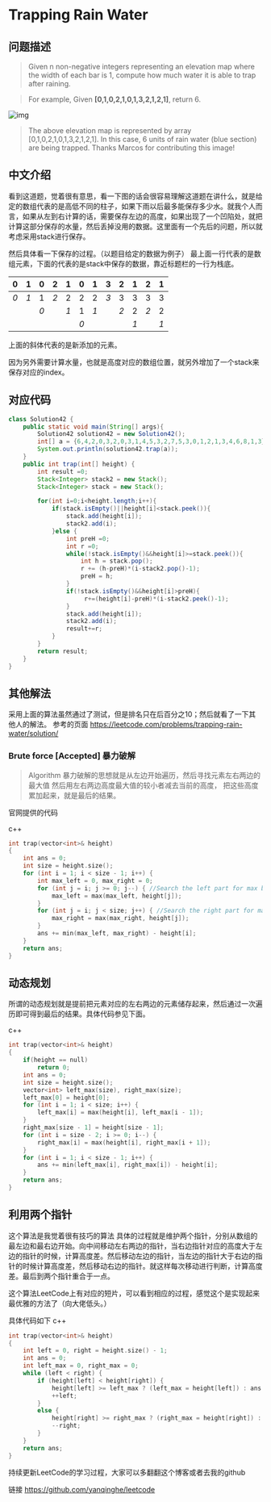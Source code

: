 # Trapping Rain Water

## 问题描述

>Given n non-negative integers representing an elevation map where the width of each bar is 1, compute how much water it is able to trap after raining.

>For example, 
Given **[0,1,0,2,1,0,1,3,2,1,2,1]**, return 6.

![img](http://www.leetcode.com/static/images/problemset/rainwatertrap.png)

>The above elevation map is represented by array [0,1,0,2,1,0,1,3,2,1,2,1]. In this case, 6 units of rain water (blue section) are being trapped. Thanks Marcos for contributing this image!

## 中文介绍

看到这道题，觉着很有意思，看一下图的话会很容易理解这道题在讲什么，就是给定的数组代表的是高低不同的柱子，如果下雨以后最多能保存多少水。就我个人而言，如果从左到右计算的话，需要保存左边的高度，如果出现了一个凹陷处，就把计算这部分保存的水量，然后丢掉没用的数据。这里面有一个先后的问题，所以就考虑采用stack进行保存。

然后具体看一下保存的过程。（以题目给定的数据为例子）
最上面一行代表的是数组元素，下面的代表的是stack中保存的数据，靠近标题栏的一行为栈底。

| 0   | 1   | 0   | 2   | 1   | 0   | 1   | 3   | 2   | 1   | 2   | 1   |
| --- | --- | --- | --- | --- | --- | --- | --- | --- | --- | --- | --- |
| *0* | *1* | 1   | *2* | 2   | 2   | 2   | *3* | 3   | 3   | 3   | 3   |
|     |     | *0* |     | *1* | 1   | *1* |     | *2* | 2   | *2* | 2   |
|     |     |     |     |     | *0* |     |     |     | *1* |     | *1* |

上面的斜体代表的是新添加的元素。

因为另外需要计算水量，也就是高度对应的数组位置，就另外增加了一个stack来保存对应的index。

## 对应代码

``` java
class Solution42 {
    public static void main(String[] args){
        Solution42 solution42 = new Solution42();
        int[] a = {6,4,2,0,3,2,0,3,1,4,5,3,2,7,5,3,0,1,2,1,3,4,6,8,1,3};
        System.out.println(solution42.trap(a));
    }
    public int trap(int[] height) {        
        int result =0;
        Stack<Integer> stack2 = new Stack();
        Stack<Integer> stack = new Stack();

        for(int i=0;i<height.length;i++){
            if(stack.isEmpty()||height[i]<stack.peek()){
                stack.add(height[i]);
                stack2.add(i);
            }else {
                int preH =0;
                int r =0;
                while(!stack.isEmpty()&&height[i]>=stack.peek()){
                    int h = stack.pop();
                    r += (h-preH)*(i-stack2.pop()-1);
                    preH = h;
                }
                if(!stack.isEmpty()&&height[i]>preH){
                     r+=(height[i]-preH)*(i-stack2.peek()-1);
                }
                stack.add(height[i]);
                stack2.add(i);
                result+=r;
            }
        }
        return result;
    }
}

```
## 其他解法
采用上面的算法虽然通过了测试，但是排名只在后百分之10；然后就看了一下其他人的解法。
参考的页面
https://leetcode.com/problems/trapping-rain-water/solution/
### Brute force [Accepted] 暴力破解

>Algorithm
暴力破解的思想就是从左边开始遍历，然后寻找元素左右两边的最大值
然后用左右两边高度最大值的较小者减去当前的高度，
把这些高度累加起来，就是最后的结果。

官网提供的代码

c++
``` c++
int trap(vector<int>& height)
{
    int ans = 0;
    int size = height.size();
    for (int i = 1; i < size - 1; i++) {
        int max_left = 0, max_right = 0;
        for (int j = i; j >= 0; j--) { //Search the left part for max bar size
            max_left = max(max_left, height[j]);
        }
        for (int j = i; j < size; j++) { //Search the right part for max bar size
            max_right = max(max_right, height[j]);
        }
        ans += min(max_left, max_right) - height[i];
    }
    return ans;
}
```
## 动态规划
所谓的动态规划就是提前把元素对应的左右两边的元素储存起来，然后通过一次遍历即可得到最后的结果。具体代码参见下面。

c++
``` c++
int trap(vector<int>& height)
{
    if(height == null)
        return 0;
    int ans = 0;
    int size = height.size();
    vector<int> left_max(size), right_max(size);
    left_max[0] = height[0];
    for (int i = 1; i < size; i++) {
        left_max[i] = max(height[i], left_max[i - 1]);
    }
    right_max[size - 1] = height[size - 1];
    for (int i = size - 2; i >= 0; i--) {
        right_max[i] = max(height[i], right_max[i + 1]);
    }
    for (int i = 1; i < size - 1; i++) {
        ans += min(left_max[i], right_max[i]) - height[i];
    }
    return ans;
}    
```
## 利用两个指针

这个算法是我觉着很有技巧的算法
具体的过程就是维护两个指针，分别从数组的最左边和最右边开始。向中间移动左右两边的指针，当右边指针对应的高度大于左边的指针的时候，计算高度差。然后移动左边的指针，当左边的指针大于右边的指针的时候计算高度差，然后移动右边的指针。就这样每次移动进行判断，计算高度差。最后到两个指针重合于一点。

这个算法LeetCode上有对应的短片，可以看到相应的过程，感觉这个是实现起来最优雅的方法了（向大佬低头。）

具体代码如下
c++

``` c++
int trap(vector<int>& height)
{
    int left = 0, right = height.size() - 1;
    int ans = 0;
    int left_max = 0, right_max = 0;
    while (left < right) {
        if (height[left] < height[right]) {
            height[left] >= left_max ? (left_max = height[left]) : ans += (left_max - height[left]);
            ++left;
        }
        else {
            height[right] >= right_max ? (right_max = height[right]) : ans += (right_max - height[right]);
            --right;
        }
    }
    return ans;
}
```

持续更新LeetCode的学习过程，大家可以多翻翻这个博客或者去我的github

链接
https://github.com/yanqinghe/leetcode


